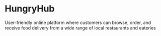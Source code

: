 # HungryHub
User-friendly online platform where customers can browse, order, and receive food delivery from a wide range of local restaurants and eateries
